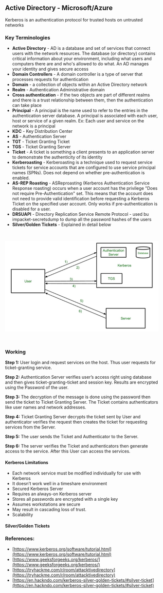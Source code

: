## **Active Directory - Microsoft/Azure**
Kerberos is an authentication protocol for trusted hosts on untrusted networks


### Key Terminologies
- **Active Directory** - AD is a database and set of services that connect users with the network resources. The database (or directory) contains critical information about your environment, including what users and computers there are and who's allowed to do what. An AD manages your identity and gives secure access
- **Domain Controllers** - A domain controller is a type of server that processes requests for authentication
- **Domain** - a collection of objects within an Active Directory network
- **Realm** - Authentication Administrative domain
- **Cross authentication** -  if the two objects are part of different realms and there is a trust relationship between them, then the authentication can take place
- **Principal** - A principal is the name used to refer to the entries in the authentication server database. A principal is associated with each user, host or service of a given realm. Ex: Each user and service on the network is a principal
- **KDC** - Key Distribution Center
- **AS** - Authentication Server
- **TGT** - Ticket Granting Ticket
- **TGS** - Ticket Granting Server
- **Ticket** - A ticket is something a client presents to an application server to demonstrate the authenticity of its identity
- **Kerberoasting** - Kerberoasting is a technique used to request service tickets for service accounts that are configured to use service principal names (SPNs). Does not depend on whether pre-authentication is enabled.
- **AS-REP Roasting** - ASReproasting (Kerberos Authentication Service Response roasting) occurs when a user account has the privilege "Does not require Pre-Authentication" set. This means that the account does not need to provide valid identification before requesting a Kerberos Ticket on the specified user account. Only works if pre-authentication is disabled for a user.
- **DRSUAPI** - Directory Replication Service Remote Protocol - used bu impacket-secretsdump to dump all the password hashes of the users
- **Silver/Golden Tickets** - Explained in detail below


<br>

![Kerberos](images/kerberos.jpg)

<br>

### **Working**
**Step 1:** 
User login and request services on the host. Thus user requests for ticket-granting service. 

**Step 2:** 
Authentication Server verifies user’s access right using database and then gives ticket-granting-ticket and session key. Results are encrypted using the Password of the user. 
    
**Step 3:**
The decryption of the message is done using the password then send the ticket to Ticket Granting Server. The Ticket contains authenticators like user names and network addresses. 
    
**Step 4:**
Ticket Granting Server decrypts the ticket sent by User and authenticator verifies the request then creates the ticket for requesting services from the Server. 
    
**Step 5:** 
The user sends the Ticket and Authenticator to the Server. 
    
**Step 6:** 
The server verifies the Ticket and authenticators then generate access to the service. After this User can access the services. 

#### Kerberos Limitations
- Each network service must be modified individually  for use with Kerberos
- It doesn’t work well in a timeshare environment
- Secured Kerberos Server
- Requires an always-on Kerberos server
- Stores all passwords are encrypted with a single key
- Assumes workstations are secure
- May result in cascading loss of trust.
- Scalability



#### Silver/Golden Tickets




### References:
- [https://www.kerberos.org/software/tutorial.html](https://www.kerberos.org/software/tutorial.html)
- [https://www.geeksforgeeks.org/kerberos/](https://www.geeksforgeeks.org/kerberos/)
- [https://tryhackme.com/r/room/attacktivedirectory](https://tryhackme.com/r/room/attacktivedirectory)
- [https://en.hackndo.com/kerberos-silver-golden-tickets/#silver-ticket](https://en.hackndo.com/kerberos-silver-golden-tickets/#silver-ticket)